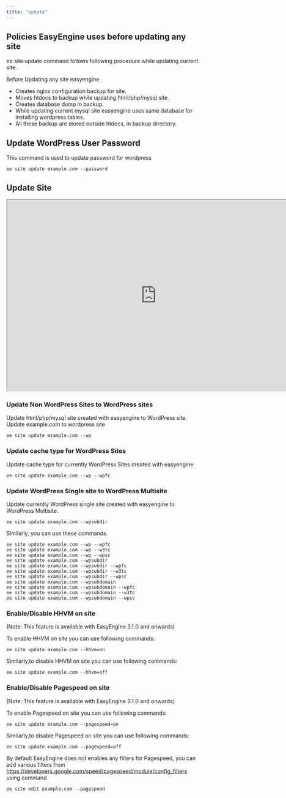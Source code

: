 ```yaml
---
title: "update"
---
```

## Policies EasyEngine uses before updating any site
ee site update command follows following procedure while updating current site.

Before Updating any site easyengine

- Creates nginx configuration backup for site.
- Moves htdocs to backup while updating html/php/mysql site.
- Creates database dump in backup.
- While updating current mysql site easyengine uses same database for installing wordpress tables.
- All these backup are stored outside htdocs, in backup directory.

## Update WordPress User Password
This command is used to update password for wordpress

	ee site update example.com --password

## Update Site
<iframe src="https://docs.google.com/spreadsheets/d/1n-yofh39TCb3ISFB5n5yEWPATnps6_-3kMJJNgaMMOM/pubhtml?widget=true&amp;headers=false" width="780" height="500"></iframe>

### Update Non WordPress Sites to WordPress sites
Update html/php/mysql site created with easyengine to WordPress site.
Update example.com to wordpress site

	ee site update example.com --wp

### Update cache type for WordPress Sites
Update cache type for currently WordPress Sites created with easyengine

	ee site update example.com --wp --wpfc

### Update WordPress Single site to WordPress Multisite
Update currently WordPress single site created with easyengine to WordPress Multisite.

	ee site update example.com --wpsubdir


Similarly, you can use these commands.

	ee site update example.com --wp --wpfc
	ee site update example.com --wp --w3tc
	ee site update example.com --wp --wpsc
	ee site update example.com --wpsubdir
	ee site update example.com --wpsubdir --wpfc
	ee site update example.com --wpsubdir --w3tc
	ee site update example.com --wpsubdir --wpsc
	ee site update example.com --wpsubdomain
	ee site update example.com --wpsubdomain --wpfc
	ee site update example.com --wpsubdomain --w3tc
	ee site update example.com --wpsubdomain --wpsc


### Enable/Disable HHVM on site

(Note: This feature is available with EasyEngine 3.1.0 and onwards)

To enable HHVM on site you can use following commands:

	ee site update example.com --hhvm=on

Similarly,to disable HHVM on site you can use following commands:

	ee site update example.com --hhvm=off


### Enable/Disable Pagespeed on site

(Note: This feature is available with EasyEngine 3.1.0 and onwards)

To enable Pagespeed on site you can use following commands:

	ee site update example.com --pagespeed=on

Similarly,to disable Pagespeed on site you can use following commands:

	ee site update example.com --pagespeed=off


By default EasyEngine does not enables any filters for Pagespeed, you can add various filters from https://developers.google.com/speed/pagespeed/module/config_filters using command

	ee site edit example.com --pagespeed
